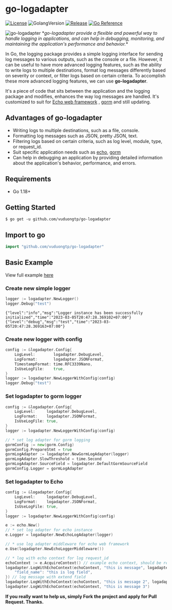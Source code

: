 # go-logadapter
[![License](https://img.shields.io/github/license/mashape/apistatus.svg)](https://github.com/vuduongtp/go-logadapter/blob/main/LICENSE)
![GolangVersion](https://img.shields.io/github/go-mod/go-version/vuduongtp/go-logadapter)
[![Release](https://img.shields.io/github/v/release/vuduongtp/go-logadapter)](https://github.com/vuduongtp/go-logadapter/releases)
[![Go Reference](https://pkg.go.dev/badge/github.com/vuduongtp/go-logadapter.svg)](https://pkg.go.dev/github.com/vuduongtp/go-logadapter)

![go-logadapter](https://user-images.githubusercontent.com/32934289/224491943-30e48110-ea1f-4a95-a396-5f04dd91f963.png)
\**go-logadapter provide a flexible and powerful way to handle logging in applications, and can help in debugging, monitoring, and maintaining the application's performance and behavior.**

In Go, the logging package provides a simple logging interface for sending log messages to various outputs, such as the console or a file. However, it can be useful to have more advanced logging features, such as the ability to write logs to multiple destinations, format log messages differently based on severity or context, or filter logs based on certain criteria. To accomplish these more advanced logging features, we can use **go-logadapter**. 

It's a piece of code that sits between the application and the logging package and modifies, enhances the way log messages are handled. It's customized to suit for [Echo web framework](https://github.com/labstack/echo) , [gorm](https://github.com/go-gorm/gorm) and still updating.
## Advantages of go-logadapter
- Writing logs to multiple destinations, such as a file, console.
- Formatting log messages such as JSON, pretty JSON, text.
- Filtering logs based on certain criteria, such as log level, module, type, or request_id.
- Suit specific application needs such as [echo](https://github.com/labstack/echo), [gorm](https://github.com/go-gorm/gorm)
- Can help in debugging an application by providing detailed information about the application's behavior, performance, and errors.

## Requirements

- Go 1.18+

## Getting Started

```
$ go get -u github.com/vuduongtp/go-logadapter
```
## Import to go
```go
import "github.com/vuduongtp/go-logadapter"
```
## Basic Example
View full example [here](https://github.com/vuduongtp/go-logadapter/blob/main/test/test.go)
### Create new simple logger
```go
logger := logadapter.NewLogger()
logger.Debug("test")
```
```
{"level":"info","msg":"Logger instance has been successfully initialized","time":"2023-03-05T20:47:28.369102+07:00"}
{"level":"debug","msg":"test","time":"2023-03-05T20:47:28.369163+07:00"}
```
### Create new logger with config
```go
config := &logadapter.Config{
    LogLevel:        logadapter.DebugLevel,
    LogFormat:       logadapter.JSONFormat,
    TimestampFormat: time.RFC3339Nano,
    IsUseLogFile:    true,
}
logger := logadapter.NewLoggerWithConfig(config)
logger.Debug("test")
```
### Set logadapter to gorm logger
```go
config := &logadapter.Config{
    LogLevel:     logadapter.DebugLevel,
    LogFormat:    logadapter.JSONFormat,
    IsUseLogFile: true,
}
logger := logadapter.NewLoggerWithConfig(config)

// * set log adapter for gorm logging
gormConfig := new(gorm.Config)
gormConfig.PrepareStmt = true
gormLogAdapter := logadapter.NewGormLogAdapter(logger)
gormLogAdapter.SlowThreshold = time.Second
gormLogAdapter.SourceField = logadapter.DefaultGormSourceField
gormConfig.Logger = gormLogAdapter 
```
### Set logadapter to Echo
```go
config := &logadapter.Config{
    LogLevel:     logadapter.DebugLevel,
    LogFormat:    logadapter.JSONFormat,
    IsUseLogFile: true,
}
logger := logadapter.NewLoggerWithConfig(config)

e := echo.New()
// * set log adapter for echo instance
e.Logger = logadapter.NewEchoLogAdapter(logger)

// * use log adapter middleware for echo web framework
e.Use(logadapter.NewEchoLoggerMiddleware())

// * log with echo context for log request_id
echoContext := e.AcquireContext() // example echo context, should be replaced with echo.Request().Context()
logadapter.LogWithEchoContext(echoContext, "this is message", logadapter.LogTypeDebug, map[string]interface{}{
    "field_name": "this is log field",
}) // log message with extend field
logadapter.LogWithEchoContext(echoContext, "this is message 2", logadapter.LogTypeError) // log message error
logadapter.LogWithEchoContext(echoContext, "this is message 3")                          // log message debug
```
**If you really want to help us, simply Fork the project and apply for Pull Request. Thanks.**
